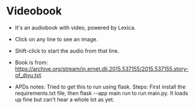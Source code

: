 # Videobook
* It's an audiobook with video, powered by Lexica. 
* Click on any line to see an image. 
* Shift-click to start the audio from that line. 
* Book is from: https://archive.org/stream/in.ernet.dli.2015.537155/2015.537155.story-of_djvu.txt.


* APDs notes: Tried to get this to run using flask. 
Steps: First install the requirements.txt file, then flask --app main run to run main.py. It loads up fine but can't hear a whole lot as yet. 